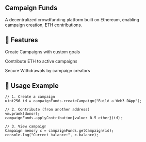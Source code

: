 ## Campaign Funds

A decentralized crowdfunding platform built on Ethereum, enabling campaign creation, ETH contributions.

## 🚀 Features

Create Campaigns with custom goals

Contribute ETH to active campaigns

Secure Withdrawals by campaign creators

## 📖 Usage Example
```solidity
// 1. Create a campaign
uint256 id = campaignFunds.createCampaign("Build a Web3 DApp");

// 2. Contribute (from another address)
vm.prank(donor);
campaignFunds.applyContribution{value: 0.5 ether}(id);

// 3. View campaign
Campaign memory c = campaignFunds.getCampaign(id);
console.log("Current balance:", c.balance);